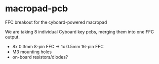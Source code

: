# macropad-pcb
FFC breakout for the cyboard-powered macropad

We are taking 8 individual Cyboard key pcbs, merging them into one FFC output.

- 8x 0.3mm 8-pin FFC -> 1x 0.5mm 16-pin FFC
- M3 mounting holes
- on-board resistors/diodes?

